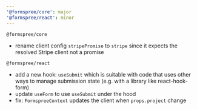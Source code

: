 ```yaml
---
'@formspree/core': major
'@formspree/react': minor
---
```


`@formspree/core`

- rename client config `stripePromise` to `stripe` since it expects the resolved Stripe client not a promise

`@formspree/react`

- add a new hook: `useSubmit` which is suitable with code that uses other ways to manage submission state (e.g. with a library like react-hook-form)
- update `useForm` to use `useSubmit` under the hood
- fix: `FormspreeContext` updates the client when `props.project` change
